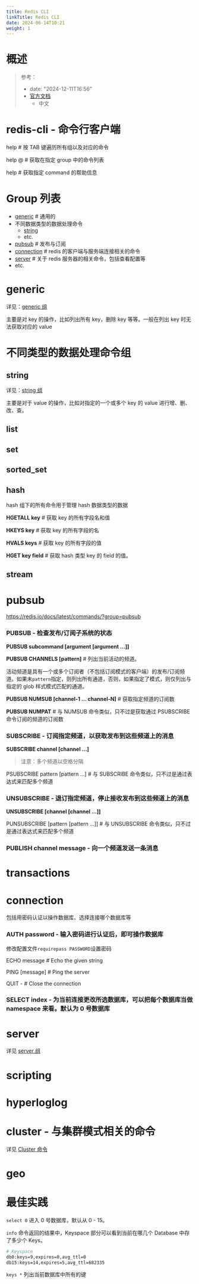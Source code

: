 ```yaml
---
title: Redis CLI
linkTitle: Redis CLI
date: 2024-06-14T10:21
weight: 1
---
```


# 概述

> 参考：
>
> - date: "2024-12-11T16:56"
> - [官方文档](https://redis.io/commands)
>   - 中文

# redis-cli - 命令行客户端

help # 按 TAB 键遍历所有组以及对应的命令

help @ # 获取在指定 group 中的命令列表

help # 获取指定 command 的帮助信息

# Group 列表

- [generic](#generic) # 通用的
- 不同数据类型的数据处理命令
  - [string](#string)
  - etc.
- [pubsub](#pubsub) # 发布与订阅
- [connection](#connection) # redis 的客户端与服务端连接相关的命令
- [server](#server) # 关于 redis 服务器的相关命令，包括查看配置等
- etc.

# generic

详见：[generic 组](/docs/5.数据存储/数据库/键值数据/Redis/Redis%20CLI/generic%20组.md)

主要是对 key 的操作，比如列出所有 key，删除 key 等等。一般在列出 key 时无法获取对应的 value

# 不同类型的数据处理命令组
## string

详见：[string 组](/docs/5.数据存储/数据库/键值数据/Redis/Redis%20CLI/string%20组.md)

主要是对于 value 的操作，比如对指定的一个或多个 key 的 value 进行增、删、改、查。

## list

## set

## sorted_set

## hash

hash 组下的所有命令用于管理 hash 数据类型的数据

**HGETALL key** # 获取 key 的所有字段名和值

**HKEYS key** # 获取 key 的所有字段的名

**HVALS keys** # 获取 key 的所有字段的值

**HGET key field** # 获取 hash 类型 key 的 field 的值。

## stream


# pubsub

https://redis.io/docs/latest/commands/?group=pubsub

### PUBSUB - 检查发布/订阅子系统的状态

**PUBSUB subcommand \[argument \[argument ...]]**

**PUBSUB CHANNELS \[pattern]** # 列出当前活动的频道。

活动频道是具有一个或多个订阅者（不包括订阅模式的客户端）的发布/订阅频道。如果未`pattern`指定，则列出所有通道，否则，如果指定了模式，则仅列出与指定的 glob 样式模式匹配的通道。

**PUBSUB NUMSUB \[channel-1 ... channel-N]** # 获取指定频道的订阅数

**PUBSUB NUMPAT** # 与 NUMSUB 命令类似，只不过是获取通过 PSUBSCRIBE 命令订阅的频道的订阅数

### SUBSCRIBE - 订阅指定频道，以获取发布到这些频道上的消息

**SUBSCRIBE channel \[channel ...]**

> 注意：多个频道以空格分隔

PSUBSCRIBE pattern \[pattern ...] # 与 SUBSCRIBE 命令类似，只不过是通过表达式来匹配多个频道

### UNSUBSCRIBE - 退订指定频道，停止接收发布到这些频道上的消息

**UNSUBSCRIBE \[channel \[channel ...]]**

PUNSUBSCRIBE \[pattern \[pattern ...]] # 与 UNSUBSCRIBE 命令类似，只不过是通过表达式来匹配多个频道

### PUBLISH channel message - 向一个频道发送一条消息

# transactions

# connection

包括用密码认证以操作数据库、选择连接哪个数据库等

### AUTH password - 输入密码进行认证后，即可操作数据库

修改配置文件`requirepass PASSWORD`设置密码

ECHO message # Echo the given string

PING \[message] # Ping the server

QUIT - # Close the connection

### SELECT index - 为当前连接更改所选数据库，可以把每个数据库当做 namespace 来看。默认为 0 号数据库

# server

详见 [server 组](/docs/5.数据存储/数据库/键值数据/Redis/Redis%20CLI/server%20组.md)

# scripting

# hyperloglog

# cluster - 与集群模式相关的命令

详见 [Cluster 命令](/docs/5.数据存储/数据库/键值数据/Redis/Redis%20CLI/Cluster%20命令.md)

# geo


# 最佳实践

`select 0` 进入 0 号数据库，默认从 0 - 15。

`info` 命令返回的结果中，Keyspace 部分可以看到当前在哪几个 Database 中存了多少个 Keys。

```bash
# Keyspace
db0:keys=9,expires=0,avg_ttl=0
db15:keys=14,expires=5,avg_ttl=682335
```

`keys *` 列出当前数据库中所有的键

